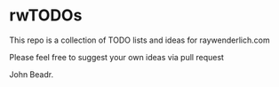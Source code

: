 # rwTODOs

This repo is a collection of TODO lists and ideas for raywenderlich.com

Please feel free to suggest your own ideas via pull request

John Beadr.
